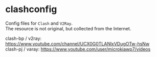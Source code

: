 # clashconfig
Config files for `Clash` and `V2Ray`. \
The resource is not original, but collected from the Internet.

clash-bp / v2ray: https://www.youtube.com/channel/UCX0G0TLANlxVDugOTw-hsNw \
clash-pj / varay: https://www.youtube.com/user/microkiawp7/videos

